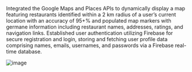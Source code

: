 Integrated the Google Maps and Places APIs to dynamically display a map featuring restaurants identified within a
2 km radius of a user’s current location with an accuracy of 95+% and populated map markers with germane
information including restaurant names, addresses, ratings, and navigation links.
Established user authentication utilizing Firebase for secure registration and login, storing and fetching user profile
data comprising names, emails, usernames, and passwords via a Firebase real-time database.


![image](https://github.com/waffy1901/restaurantLocater/assets/80718213/de3b3ea3-1cfe-4705-9580-61da702279c3)
